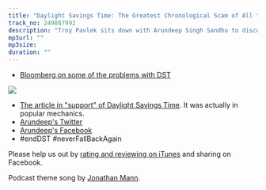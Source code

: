 ```yaml
---
title: "Daylight Savings Time: The Greatest Chronological Scam of All time"
track_no: 249887992
description: "Troy Pavlek sits down with Arundeep Singh Sandhu to discuss the tyranny of daylight savings time on this episode of the Basket of YEGs Podcast"
mp3url: ""
mp3size: 
duration: ""
---
```


* [Bloomberg on some of the problems with DST](http://www.bloomberg.com/news/articles/2016-03-11/here-s-why-your-commute-will-be-terrible-this-monday)

<img src="/img/2016-03-14-daylight-savings-greatest-chronological-scam/old-indian.jpg" />

* [The article in "support" of Daylight Savings Time](http://www.popularmechanics.com/science/environment/a18011/in-defense-of-daylight-saving-time/). It was actually in popular mechanics.
* [Arundeep's Twitter](https://twitter.com/arundeepyeg)
* [Arundeep's Facebook](https://www.facebook.com/ArundeepWard12/)
* #endDST #neverFallBackAgain

Please help us out by [rating and reviewing on iTunes]({{site.itunes_url}}) and sharing on Facebook.

Podcast theme song by [Jonathan Mann](http://jonathanmann.net).
